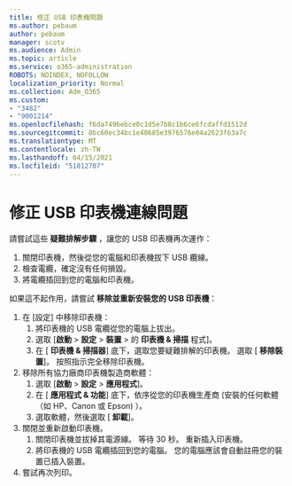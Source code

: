 ```yaml
---
title: 修正 USB 印表機問題
ms.author: pebaum
author: pebaum
manager: scotv
ms.audience: Admin
ms.topic: article
ms.service: o365-administration
ROBOTS: NOINDEX, NOFOLLOW
localization_priority: Normal
ms.collection: Adm_O365
ms.custom:
- "3482"
- "9001214"
ms.openlocfilehash: f6da7496ebce0c1d5e7b8c1b6ce6fcdaffd1512d
ms.sourcegitcommit: 8bc60ec34bc1e40685e3976576e04a2623f63a7c
ms.translationtype: MT
ms.contentlocale: zh-TW
ms.lasthandoff: 04/15/2021
ms.locfileid: "51812707"
---
```

# <a name="fix-usb-printer-connection-issues"></a>修正 USB 印表機連線問題

請嘗試這些 **疑難排解步驟** ，讓您的 USB 印表機再次運作：

1. 關閉印表機，然後從您的電腦和印表機拔下 USB 纜線。
2. 檢查電纜，確定沒有任何損毀。
3. 將電纜插回到您的電腦和印表機。

如果這不起作用，請嘗試 **移除並重新安裝您的 USB 印表機**：

1. 在 [設定] 中移除印表機：
    1. 將印表機的 USB 電纜從您的電腦上拔出。
    2. 選取 [**啟動**  >  **設定**  >  **裝置**  >  的 **印表機 & 掃描** 程式]。
    3. 在 [ **印表機 & 掃描器**] 底下，選取您要疑難排解的印表機。 選取 [ **移除裝置**]。 按照指示完全移除印表機。
2. 移除所有協力廠商印表機製造商軟體：
    1. 選取 [**啟動**  >  **設定**  >  **應用程式**]。
    2. 在 [ **應用程式 & 功能**] 底下，依序從您的印表機生產商 (安裝的任何軟體（如 HP、Canon 或 Epson) ）。
    3. 選取軟體，然後選取 [ **卸載**]。
3. 關閉並重新啟動印表機。<br>
    1. 關閉印表機並拔掉其電源線。 等待 30 秒。 重新插入印表機。
    2. 將印表機的 USB 電纜插回到您的電腦。 您的電腦應該會自動註冊您的裝置已插入裝置。
4. 嘗試再次列印。
